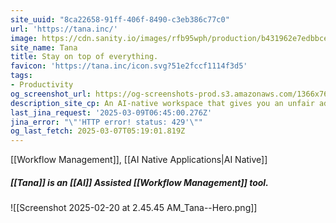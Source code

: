 ```yaml
---
site_uuid: "8ca22658-91ff-406f-8490-c3eb386c77c0"
url: 'https://tana.inc/'
image: https://cdn.sanity.io/images/rfb95wph/production/b431962e7edbbce94c0e98ce6c0194a02db77d79-1920x1080.png?w=1200&fm=jpg
site_name: Tana
title: Stay on top of everything.
favicon: 'https://tana.inc/icon.svg?51e2fccf1114f3d5'
tags:
- Productivity
og_screenshot_url: https://og-screenshots-prod.s3.amazonaws.com/1366x768/80/false/74aa7ae062590aab0e6698026a4374dbd1b9c631b00f8985625688ab5c05966a.jpeg
description_site_cp: An AI-native workspace that gives you an unfair advantage.
last_jina_request: '2025-03-09T06:45:00.276Z'
jina_error: "\"'HTTP error! status: 429'\""
og_last_fetch: 2025-03-07T05:19:01.819Z
---
```

[[Workflow Management]], [[AI Native Applications|AI Native]]

##### [[Tana]] is an [[AI]] Assisted [[Workflow Management]] tool.
![[Screenshot 2025-02-20 at 2.45.45 AM_Tana--Hero.png]]
